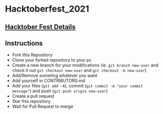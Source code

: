 # Hacktoberfest_2021

## [Hacktober Fest Details](https://hacktoberfest.digitalocean.com/resources)

## Instructions

- Fork this Repository
- Clone your forked repository to your pc
- Create a new branch for your modifications (ie. `git branch new-user` and check it out `git checkout new-user` and `git checkout -b new-user`)
- Add/Remove someting whatever you want
- Add yourself in CONTRIBUTORS.md
- Add your files (`git add -A`), commit (`git commit -m "your commit message"`) and push (`git push origin new-user`)
- Create a pull request
- Star this repository
- Wait for Pull Request to merge

